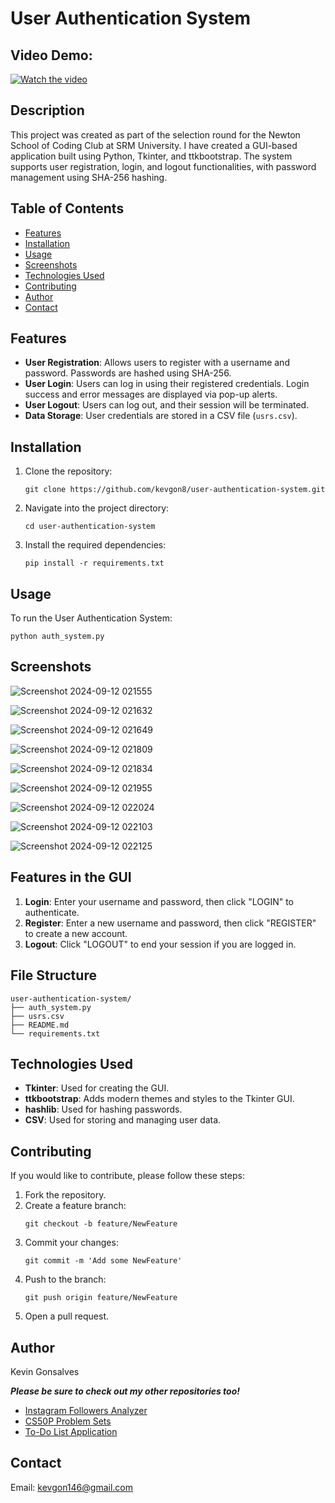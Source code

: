 # User Authentication System

## Video Demo:  
[![Watch the video](https://img.youtube.com/vi/ViZ9dB15JVs/hqdefault.jpg)](https://youtu.be/ViZ9dB15JVs)


## Description

This project was created as part of the selection round for the Newton School of Coding Club at SRM University. I have created a GUI-based application built using Python, Tkinter, and ttkbootstrap. The system supports user registration, login, and logout functionalities, with password management using SHA-256 hashing.

## Table of Contents

- [Features](#features)
- [Installation](#installation)
- [Usage](#usage)
- [Screenshots](#screenshots)
- [Technologies Used](#technologies-used)
- [Contributing](#contributing)
- [Author](#author)
- [Contact](#contact)

## Features

- **User Registration**: Allows users to register with a username and password. Passwords are hashed using SHA-256.
- **User Login**: Users can log in using their registered credentials. Login success and error messages are displayed via pop-up alerts.
- **User Logout**: Users can log out, and their session will be terminated.
- **Data Storage**: User credentials are stored in a CSV file (`usrs.csv`).


## Installation

1. Clone the repository:
    ```
    git clone https://github.com/kevgon8/user-authentication-system.git
    ```

2. Navigate into the project directory:
    ```
    cd user-authentication-system
    ```

3. Install the required dependencies:
    ```
    pip install -r requirements.txt
    ```

## Usage

To run the User Authentication System:
```
python auth_system.py
```

## Screenshots
![Screenshot 2024-09-12 021555](https://github.com/user-attachments/assets/7826e91b-8791-4960-9ba3-655a3caa221d)


![Screenshot 2024-09-12 021632](https://github.com/user-attachments/assets/38b3c2b0-9df2-4e28-bae0-9ba5eb9aac71)


![Screenshot 2024-09-12 021649](https://github.com/user-attachments/assets/05e7b2a3-b2d7-41c2-b592-7753e4c25d75)


![Screenshot 2024-09-12 021809](https://github.com/user-attachments/assets/dbb547be-a148-46e3-b820-4dadeafe7cfc)


![Screenshot 2024-09-12 021834](https://github.com/user-attachments/assets/066cba3c-4378-42cc-89d4-2e06f0a4532e)


![Screenshot 2024-09-12 021955](https://github.com/user-attachments/assets/3487ccb8-2d0f-475b-be57-5e451ea15b4e)


![Screenshot 2024-09-12 022024](https://github.com/user-attachments/assets/7ac39dde-0b1e-4737-ab22-74b22513dae5)


![Screenshot 2024-09-12 022103](https://github.com/user-attachments/assets/32ed2ea8-1d2f-47d6-9c6b-89a038c31296)


![Screenshot 2024-09-12 022125](https://github.com/user-attachments/assets/d5c197a9-824f-475e-8f24-1949754ba623)




## Features in the GUI
1. **Login**: Enter your username and password, then click "LOGIN" to authenticate.
2. **Register**: Enter a new username and password, then click "REGISTER" to create a new account.
3. **Logout**: Click "LOGOUT" to end your session if you are logged in.


## File Structure
```
user-authentication-system/
├── auth_system.py
├── usrs.csv
├── README.md
└── requirements.txt
```


## Technologies Used
- **Tkinter**: Used for creating the GUI.
- **ttkbootstrap**: Adds modern themes and styles to the Tkinter GUI.
- **hashlib**: Used for hashing passwords.
- **CSV**: Used for storing and managing user data.

## Contributing
If you would like to contribute, please follow these steps:

1. Fork the repository.
2. Create a feature branch:
    ```
    git checkout -b feature/NewFeature
    ```
3. Commit your changes:
    ```
    git commit -m 'Add some NewFeature'
    ```
4. Push to the branch:
    ```
    git push origin feature/NewFeature
    ```
5. Open a pull request.

## Author
Kevin Gonsalves

***Please be sure to check out my other repositories too!***
- [Instagram Followers Analyzer](https://github.com/kevgon8/Instagram-Follower-Analyzer)
- [CS50P Problem Sets](https://github.com/kevgon8/CS50P-Problem-Sets-Solutions)
- [To-Do List Application](https://github.com/kevgon8/To-Do-List-App)

## Contact
Email: kevgon146@gmail.com
